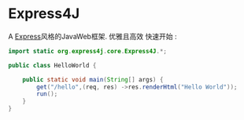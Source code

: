 # Express4J
A [Express](http://expressjs.com/en/index.html)风格的JavaWeb框架.
优雅且高效
快速开始 :
```java
import static org.express4j.core.Express4J.*;

public class HelloWorld {

    public static void main(String[] args) {
        get("/hello",(req, res) ->res.renderHtml("Hello World"));
        run();
    }
}

   
```
